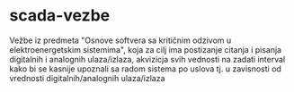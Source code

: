 # scada-vezbe
Vežbe iz predmeta "Osnove softvera sa kritičnim odzivom u elektroenergetskim sistemima", koja za cilj ima postizanje citanja i pisanja digitalnih i analognih ulaza/izlaza, akvizicja svih vednosti na zadati interval kako bi se kasnije upoznali sa radom sistema po uslova tj. u zavisnosti od vrednosti digitalnih/analognih ulaza/izlaza
